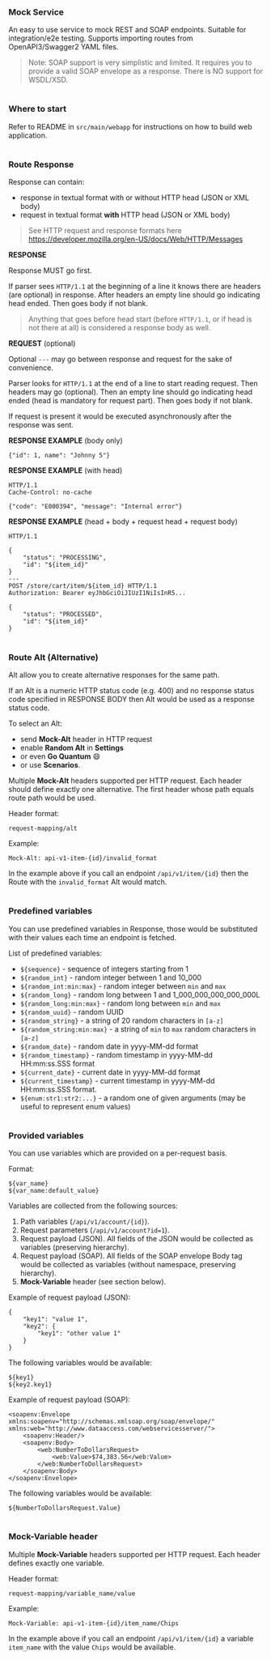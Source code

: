 ### Mock Service

An easy to use service to mock REST and SOAP endpoints.
Suitable for integration/e2e testing.
Supports importing routes from OpenAPI3/Swagger2 YAML files.

> Note: SOAP support is very simplistic and limited.
It requires you to provide a valid SOAP envelope as a response.
There is NO support for WSDL/XSD.

#
### Where to start

Refer to README in `src/main/webapp` for instructions on how to build web application.

#
### Route Response

Response can contain:
- response in textual format with or without HTTP head
(JSON or XML body)
- request in textual format **with** HTTP head
(JSON or XML body)

> See HTTP request and response formats here
https://developer.mozilla.org/en-US/docs/Web/HTTP/Messages

**RESPONSE**

Response MUST go first.

If parser sees `HTTP/1.1` at the beginning of a line
it knows there are headers (are optional) in response.
After headers an empty line should go indicating head ended.
Then goes body if not blank.
> Anything that goes before head start
(before `HTTP/1.1`, or if head is not there at all)
is considered a response body as well.

**REQUEST** (optional)

Optional `---` may go between response and request for the sake of convenience.

Parser looks for `HTTP/1.1` at the end of a line
to start reading request.
Then headers may go (optional).
Then an empty line should go indicating head ended
(head is mandatory for request part).
Then goes body if not blank.

If request is present it would be executed asynchronously
after the response was sent.

**RESPONSE EXAMPLE** (body only)

    {"id": 1, name": "Johnny 5"}

**RESPONSE EXAMPLE** (with head)

    HTTP/1.1
    Cache-Control: no-cache
        
    {"code": "E000394", "message": "Internal error"}

**RESPONSE EXAMPLE** (head + body + request head + request body)

    HTTP/1.1
    
    {
        "status": "PROCESSING",
        "id": "${item_id}"
    }
    ---
    POST /store/cart/item/${item_id} HTTP/1.1
    Authorization: Bearer eyJhbGciOiJIUzI1NiIsInR5...
    
    {
        "status": "PROCESSED",
        "id": "${item_id}"
    }

#
### Route Alt (Alternative)

Alt allow you to create alternative responses for the same path.

If an Alt is a numeric HTTP status code (e.g. 400)
and no response status code specified in RESPONSE BODY
then Alt would be used as a response status code.

To select an Alt:
- send **Mock-Alt** header in HTTP request
- enable **Random Alt** in **Settings**
- or even **Go Quantum** 😄
- or use **Scenarios**.

Multiple **Mock-Alt** headers supported per HTTP request.
Each header should define exactly one alternative.
The first header whose path equals route path would be used.

Header format:

    request-mapping/alt
    
Example:

    Mock-Alt: api-v1-item-{id}/invalid_format

In the example above if you call an endpoint `/api/v1/item/{id}`
then the Route with the `invalid_format` Alt would match.

#
### Predefined variables

You can use predefined variables in Response, those would be substituted
with their values each time an endpoint is fetched.

List of predefined variables:

- `${sequence}` - sequence of integers starting from 1
- `${random_int}` - random integer between 1 and 10_000
- `${random_int:min:max}` - random integer between `min` and `max`
- `${random_long}` - random long between 1 and 1_000_000_000_000_000L
- `${random_long:min:max}` - random long between `min` and `max`
- `${random_uuid}` - random UUID
- `${random_string}` - a string of 20 random characters in `[a-z]`
- `${random_string:min:max}` - a string of `min` to `max` random characters in `[a-z]`
- `${random_date}` - random date in yyyy-MM-dd format
- `${random_timestamp}` - random timestamp in yyyy-MM-dd HH:mm:ss.SSS format
- `${current_date}` - current date in yyyy-MM-dd format
- `${current_timestamp}` - current timestamp in yyyy-MM-dd HH:mm:ss.SSS format.
- `${enum:str1:str2:...}` - a random one of given arguments (may be useful to represent enum values)

#
### Provided variables

You can use variables which are provided on a per-request basis.

Format:

    ${var_name}
    ${var_name:default_value}

Variables are collected from the following sources:

1. Path variables (`/api/v1/account/{id}`).
2. Request parameters (`/api/v1/account?id=1`).
3. Request payload (JSON). All fields of the JSON would be collected
as variables (preserving hierarchy).
4. Request payload (SOAP). All fields of the SOAP envelope Body tag
would be collected as variables
(without namespace, preserving hierarchy).
5. **Mock-Variable** header (see section below).

Example of request payload (JSON):

    {
        "key1": "value 1",
        "key2": {
            "key1": "other value 1"
        }
    }

The following variables would be available:

    ${key1}
    ${key2.key1}

Example of request payload (SOAP):

    <soapenv:Envelope xmlns:soapenv="http://schemas.xmlsoap.org/soap/envelope/" xmlns:web="http://www.dataaccess.com/webservicesserver/">
        <soapenv:Header/>
        <soapenv:Body>
            <web:NumberToDollarsRequest>
                <web:Value>$74,383.56</web:Value>
            </web:NumberToDollarsRequest>
        </soapenv:Body>
    </soapenv:Envelope>

The following variables would be available:

    ${NumberToDollarsRequest.Value}

#
### Mock-Variable header

Multiple **Mock-Variable** headers supported per HTTP request.
Each header defines exactly one variable.

Header format:

    request-mapping/variable_name/value
    
Example:

    Mock-Variable: api-v1-item-{id}/item_name/Chips

In the example above if you call an endpoint `/api/v1/item/{id}`
a variable `item_name` with the value `Chips` would be available.